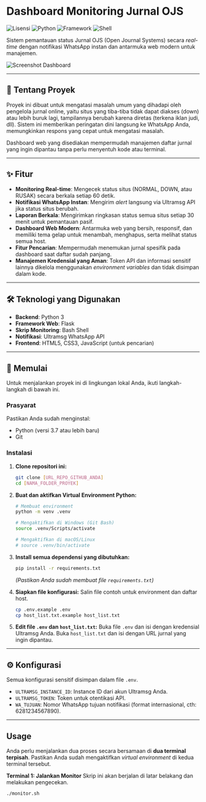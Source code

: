 # Dashboard Monitoring Jurnal OJS

![Lisensi](https://img.shields.io/badge/license-MIT-blue.svg) ![Python](https://img.shields.io/badge/Python-3.7+-yellow.svg) ![Framework](https://img.shields.io/badge/Framework-Flask-green.svg) ![Shell](https://img.shields.io/badge/Shell-Bash-lightgrey.svg)

Sistem pemantauan status Jurnal OJS (Open Journal Systems) secara *real-time* dengan notifikasi WhatsApp instan dan antarmuka web modern untuk manajemen.

![Screenshot Dashboard](https://i.imgur.com/G5v3Lpl.png)

---

## 🌟 Tentang Proyek

Proyek ini dibuat untuk mengatasi masalah umum yang dihadapi oleh pengelola jurnal online, yaitu situs yang tiba-tiba tidak dapat diakses (down) atau lebih buruk lagi, tampilannya berubah karena diretas (terkena iklan judi, dll). Sistem ini memberikan peringatan dini langsung ke WhatsApp Anda, memungkinkan respons yang cepat untuk mengatasi masalah.

Dashboard web yang disediakan mempermudah manajemen daftar jurnal yang ingin dipantau tanpa perlu menyentuh kode atau terminal.

---

## ✨ Fitur

- **Monitoring Real-time**: Mengecek status situs (NORMAL, DOWN, atau RUSAK) secara berkala setiap 60 detik.
- **Notifikasi WhatsApp Instan**: Mengirim *alert* langsung via Ultramsg API jika status situs berubah.
- **Laporan Berkala**: Mengirimkan ringkasan status semua situs setiap 30 menit untuk pemantauan pasif.
- **Dashboard Web Modern**: Antarmuka web yang bersih, responsif, dan memiliki tema gelap untuk menambah, menghapus, serta melihat status semua host.
- **Fitur Pencarian**: Mempermudah menemukan jurnal spesifik pada dashboard saat daftar sudah panjang.
- **Manajemen Kredensial yang Aman**: Token API dan informasi sensitif lainnya dikelola menggunakan *environment variables* dan tidak disimpan dalam kode.

---

## 🛠️ Teknologi yang Digunakan

* **Backend**: Python 3
* **Framework Web**: Flask
* **Skrip Monitoring**: Bash Shell
* **Notifikasi**: Ultramsg WhatsApp API
* **Frontend**: HTML5, CSS3, JavaScript (untuk pencarian)

---

## 🚀 Memulai

Untuk menjalankan proyek ini di lingkungan lokal Anda, ikuti langkah-langkah di bawah ini.

### Prasyarat

Pastikan Anda sudah menginstal:
* Python (versi 3.7 atau lebih baru)
* Git

### Instalasi

1.  **Clone repositori ini:**
    ```bash
    git clone [URL_REPO_GITHUB_ANDA]
    cd [NAMA_FOLDER_PROYEK]
    ```
2.  **Buat dan aktifkan Virtual Environment Python:**
    ```bash
    # Membuat environment
    python -m venv .venv

    # Mengaktifkan di Windows (Git Bash)
    source .venv/Scripts/activate

    # Mengaktifkan di macOS/Linux
    # source .venv/bin/activate
    ```
3.  **Install semua dependensi yang dibutuhkan:**
    ```bash
    pip install -r requirements.txt
    ```
    *(Pastikan Anda sudah membuat file `requirements.txt`)*

4.  **Siapkan file konfigurasi:**
    Salin file contoh untuk environment dan daftar host.
    ```bash
    cp .env.example .env
    cp host_list.txt.example host_list.txt
    ```
5.  **Edit file `.env` dan `host_list.txt`:**
    Buka file `.env` dan isi dengan kredensial Ultramsg Anda. Buka `host_list.txt` dan isi dengan URL jurnal yang ingin dipantau.

---

## ⚙️ Konfigurasi

Semua konfigurasi sensitif disimpan dalam file `.env`.

-   `ULTRAMSG_INSTANCE_ID`: Instance ID dari akun Ultramsg Anda.
-   `ULTRAMSG_TOKEN`: Token untuk otentikasi API.
-   `WA_TUJUAN`: Nomor WhatsApp tujuan notifikasi (format internasional, cth: 6281234567890).

---

## Usage

Anda perlu menjalankan dua proses secara bersamaan di **dua terminal terpisah**. Pastikan Anda sudah mengaktifkan *virtual environment* di kedua terminal tersebut.

**Terminal 1: Jalankan Monitor**
Skrip ini akan berjalan di latar belakang dan melakukan pengecekan.
```bash
./monitor.sh
